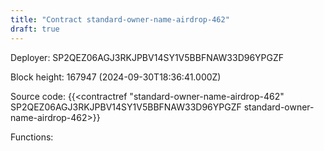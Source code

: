 ```yaml
---
title: "Contract standard-owner-name-airdrop-462"
draft: true
---
```

Deployer: SP2QEZ06AGJ3RKJPBV14SY1V5BBFNAW33D96YPGZF


 



Block height: 167947 (2024-09-30T18:36:41.000Z)

Source code: {{<contractref "standard-owner-name-airdrop-462" SP2QEZ06AGJ3RKJPBV14SY1V5BBFNAW33D96YPGZF standard-owner-name-airdrop-462>}}

Functions:


